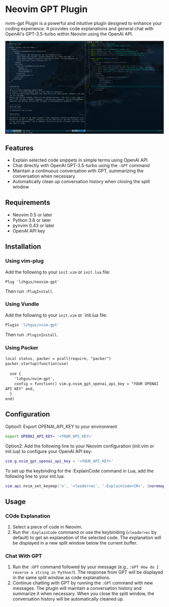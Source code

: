 # Neovim GPT Plugin

nvim-gpt Plugin is a powerful and intuitive plugin designed to enhance your coding experience. It provides code explanations and general chat with OpenAI's GPT-3.5-turbo within Neovim using the OpenAI API.

![Is Manchester red or blue?](https://github.com/lzhgus/lzhgus.github.io/blob/main/nvim-gpt.png?raw=true)

## Features

- Explain selected code snippets in simple terms using OpenAI API
- Chat directly with OpenAI GPT-3.5-turbo using the `:GPT` command
- Maintain a continuous conversation with GPT, summarizing the conversation when necessary
- Automatically clean up conversation history when closing the split window

## Requirements

- Neovim 0.5 or later
- Python 3.6 or later
- pynvim 0.43 or later
- OpenAI API key

## Installation

### Using vim-plug

Add the following to your `init.vim` or `init.lua` file:

```vim
Plug 'lzhgus/neovim-gpt'
```
Then run `:PlugInstall`.

### Using Vundle

Add the following to your `init.vim` or `init.lua file:

```lua
Plugin 'lzhgus/nvim-gpt'
```

Then run `:PluginInstall`.

### Using Packer
```
local status, packer = pcall(require, "packer")
packer.startup(function(use)

  use {
    'lzhgus/nvim-gpt',
    config = function() vim.g.nvim_gpt_openai_api_key = "YOUR OPENAI API KEY" end,
  }
end)
```

## Configuration

Option1: Export OPENAI_API_KEY to your environment 

```sh
export OPENAI_API_KEY= '<YOUR_API_KEY>'
```

Option2: Add the following line to your Neovim configuration (init.vim or init.lua) to configure your OpenAI API key:

```lua
vim.g.nvim_gpt_openai_api_key = '<YOUR_API_KEY>'
```

To set up the keybinding for the :ExplainCode command in Lua, add the following line to your init.lua:

```lua
vim.api.nvim_set_keymap('n', '<leader>ec', ':ExplainCode<CR>', {noremap = true, silent = true})
```

## Usage

### COde Explanation 

1. Select a piece of code in Neovim.
2. Run the `:ExplainCode` command or use the keybinding (`<leader>ec` by default) to get an explanation of the selected code. The explanation will be displayed in a new split window below the current buffer.

### Chat With GPT

1. Run the `:GPT` command followed by your message (e.g., `:GPT How do I reverse a string in Python?`). The response from GPT will be displayed in the same split window as code explanations.
2. Continue chatting with GPT by running the `:GPT` command with new messages. The plugin will maintain a conversation history and summarize it when necessary.
When you close the split window, the conversation history will be automatically cleaned up.